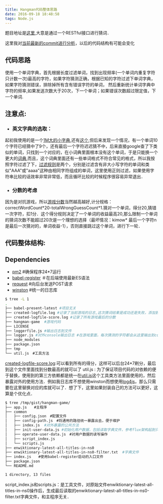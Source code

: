 ```yaml
---
title: Hangman代码整体思路
date: 2016-09-18 18:48:58
tags: Node.js
---
```


 题目地址是[这里](https://github.com/strikingly/strikingly-interview-test-instructions),大意是通过一个RESTful接口进行猜词．

  <!-- more -->


这里我对[当前最新的commit进行分析](https://github.com/kimown/gist/tree/0aa59b271110e792bfd34fe8e6ee8a60eae3792a/hangman-game)，以后的代码结构有可能会变化


## 代码思路
使用一个单词字典，首先根据长度过滤单词，找到出现频率(一个单词内重复字符只计数一次)最高的字符，如果字符猜测正确，根据已知的字符过滤下单词字典，如果字符猜测错误，排除掉所有含有错误字符的单词， 然后重新统计单词字典中字符的频率,如果发送次数大于20次，下一个单词；如果错误次数超过限定值，下一个单词.

## 注意点:
- ### 英文字典的选取：
起初我使用的是一个[1M大的小字典](http://www-01.sil.org/linguistics/wordlists/english/),还有[这个](http://www-personal.umich.edu/~jlawler/wordlist),但后来发现一个情况，有一个单词10个字符已经猜中了9个，还有最后一个字符迟迟猜不中，后来直接google查了下类似的单词，只找到一个对应的，在小词典里面根本没有这个单词，于是只能换一个更大的[词典](http://stackoverflow.com/questions/6441975/where-can-i-download-english-dictionary-database-in-a-text-fomat),而且，这个词典里面还有一些单词格式不符合常见的格式，所以我按照字符过滤了下，[过滤规则](https://github.com/kimown/gist/blob/0aa59b271110e792bfd34fe8e6ee8a60eae3792a/hangman-game/common/scripts.js#L36)是两个，分别是过滤含有非大小写字符的单词和类似"AAA"或"aaaa"这种由相同字符组成的单词，这里使用正则过滤，如果使用字符串比较的话效率非常非常低，而且循环比较的时候程序很容易异常退出．

- ### 分数的考虑
因为是对抗游戏，所以[游戏分数](https://github.com/strikingly/strikingly-interview-test-instructions#5-submit-your-result)当然越高越好,计分规格：correctWordCount\*20-totalWrongGuessCount\*1.猜对一个单词，得分20,猜错一次字符，扣1分．这个得分规则决定了一个单词的收益最高20,那么限制一个单词的猜词次数不能超过20次是一个理想的选择（最坏情况：kimow* 最后一个字符n是最后一次猜对的，单词收益-1），否则直接跳过这个单词，进行下一轮．




## 代码整体结构:

## Dependencies

- [pm2](https://github.com/Unitech/pm2)     #确保程序24*7运行
- [babel-register](https://github.com/babel/babel/blob/master/packages/babel-register/README.md)    ＃在后端使用最新ES语法
- [request](https://github.com/request/request)     #向后台发送POST请求
- [winston](https://github.com/winstonjs/winston)   #统一的日志库


``` bash
$ tree -L 1
.
├── babel-present-latest #项目无关
├── created-logfile.log #记录了当前游戏的日志,这次猜词结果是成功还是失败，添加到.gitignore里面，不纳入git管理
├── created-logfile-score.log #记录了所有游戏最后的分数
├── hangman-game  #游戏代码
├── LICENSE
├── loggerfile.js #输出日志到文件
├── logger.js #对外console输出日志 #在游戏里面，每次猜测的字符都会从这里输出到console台里面
├── node_modules
├── package.json
├── tmp
└── util.js　#工具方法

```
[created-logfile-score.log](https://github.com/kimown/gist/blob/0aa59b271110e792bfd34fe8e6ee8a60eae3792a/created-logfile-score.log):可以看到所有的得分，这样可以后台24*7刷分，最后到这个文件里面找到分数最高的就可以了
util.js : 为了保证项目代码的对依赖的便于替换，使用到的第三方依赖都是统一在[util.js](https://github.com/kimown/gist/blob/0aa59b271110e792bfd34fe8e6ee8a60eae3792a/util.js)这个工具类方法里面使用的，然后暴露对外的使用方法．例如我日志库不想使用winston而想使用[log4js](https://github.com/nomiddlename/log4js-node)，那么只需要在这里替换对应的库就可以了．想了下，这里如果封装自己的方法可以更好，这算是个优化点．


``` bash
$ tree /tmp/gist/hangman-game/
├── app.js　　#主程序
├── common
│   ├── config.json　#配置文件
│   ├── config-path.js　#将通用的路径统一暴露出去，便于维护
│   ├── index.js  #对外暴露的公共方法
│   ├── init-user-data.js #初始化用户数据，包括读取字典文件，参考flux架构起到只有一个store的作用
│   ├── operate-user-data.js　#对用户数据的读写操作
│   ├── script_index.js
│   └── scripts.js
├── enwiktionary-latest-all-titles-in-ns0
├── enwiktionary-latest-all-titles-in-ns0-filter.txt  #字典文件
├── index.js　　#使用babel-register启动的入口文件
├── package.json
└── README.md

1 directory, 13 files
```
script_index.js和scripts.js：是工具文件，对原始文件enwiktionary-latest-all-titles-in-ns0操作后，生成最后读取的enwiktionary-latest-all-titles-in-ns0-filter.txt字典文件，和主程序无关．





